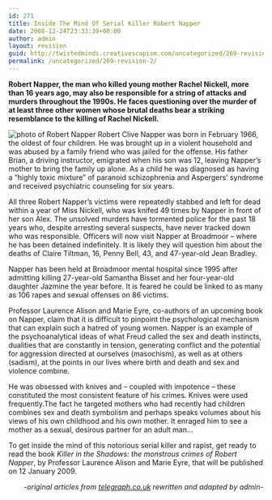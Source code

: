 ```yaml
---
id: 271
title: Inside The Mind Of Serial Killer Robert Napper
date: 2008-12-24T23:33:39+00:00
author: admin
layout: revision
guid: http://twistedminds.creativescapism.com/uncategorized/269-revision-2/
permalink: /uncategorized/269-revision-2/
---
```

<p class="dropcap-first">
  <strong>Robert Napper, the man who killed young mother Rachel Nickell, more than 16 years ago, may also be responsible for a string of attacks and murders throughout the 1990s. He faces questioning over the murder of at least three other women whose brutal deaths bear a striking resemblance to the killing of Rachel Nickell.</strong>
</p>

<img class="right" title="rapist Robert Napper" src="/img/post/robert_napper.jpg" alt="photo of Robert Napper" /> Robert Clive Napper was born in February 1966, the oldest of four children. He was brought up in a violent household and was abused by a family friend who was jailed for the offense. His father Brian, a driving instructor, emigrated when his son was 12, leaving Napper’s mother to bring the family up alone. As a child he was diagnosed as having a “highly toxic mixture” of paranoid schizophrenia and Aspergers’ syndrome and received psychiatric counseling for six years.

All three Robert Napper&#8217;s victims were repeatedly stabbed and left for dead within a year of Miss Nickell, who was knifed 49 times by Napper in front of her son Alex. The unsolved murders have tormented police for the past 18 years who, despite arresting several suspects, have never tracked down who was responsible. Officers will now visit Napper at Broadmoor &#8211; where he has been detained indefinitely. It is likely they will question him about the deaths of Claire Tiltman, 16, Penny Bell, 43, and 47-year-old Jean Bradley.

Napper has been held at Broadmoor mental hospital since 1995 after admitting killing 27-year-old Samantha Bisset and her four-year-old daughter Jazmine the year before. It is feared he could be linked to as many as 106 rapes and sexual offenses on 86 victims.

Professor Laurence Alison and Marie Eyre, co-authors of an upcoming book on Napper, claim that it is difficult to pinpoint the psychological mechanism that can explain such a hatred of young women. Napper is an example of the psychoanalytical ideas of what Freud called the sex and death instincts, dualities that are constantly in tension, generating conflict and the potential for aggression directed at ourselves (masochism), as well as at others (sadism), at the points in our lives where birth and death and sex and violence combine.

He was obsessed with knives and – coupled with impotence – these constituted the most consistent feature of his crimes. Knives were used frequently.The fact he targeted mothers who had recently had children combines sex and death symbolism and perhaps speaks volumes about his views of his own childhood and his own mother. It enraged him to see a mother as a sexual, desirous partner for an adult man&#8230;

To get inside the mind of this notorious serial killer and rapist, get ready to read the book _Killer in the Shadows: the monstrous crimes of Robert Napper_, by Professor Laurence Alison and Marie Eyre, that will be published on 12 January 2009.

<p style="text-align: right;">
  <em>-original articles from <a title="telegraph.co.uk" href="http://www.telegraph.co.uk">telegraph.co.uk</a> rewritten and adapted by admin-</em>
</p>